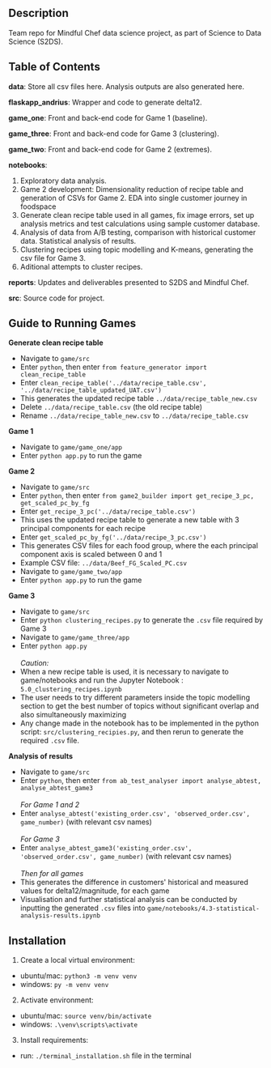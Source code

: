 ## Description
Team repo for Mindful Chef data science project, as part of Science to Data Science (S2DS).

## Table of Contents

**data**: Store all csv files here. Analysis outputs are also generated here.

**flaskapp_andrius**: Wrapper and code to generate delta12.

**game_one**: Front and back-end code for Game 1 (baseline).

**game_three**: Front and back-end code for Game 3 (clustering).

**game_two**: Front and back-end code for Game 2 (extremes).

**notebooks**:
1. Exploratory data analysis.
2. Game 2 development: Dimensionality reduction of recipe table and generation of CSVs for Game 2. EDA into single customer journey in foodspace
3. Generate clean recipe table used in all games, fix image errors, set up analysis metrics and test calculations using sample customer database.
4. Analysis of data from A/B testing, comparison with historical customer data. Statistical analysis of results.
5. Clustering recipes using topic modelling and K-means, generating the csv file for Game 3.
6. Aditional attempts to cluster recipes.

**reports**: Updates and deliverables presented to S2DS and Mindful Chef.

**src**: Source code for project.

## Guide to Running Games

**Generate clean recipe table**
- Navigate to `game/src`
- Enter `python`, then enter `from feature_generator import clean_recipe_table`
- Enter `clean_recipe_table('../data/recipe_table.csv', '../data/recipe_table_updated_UAT.csv')`
- This generates the updated recipe table `../data/recipe_table_new.csv`
- Delete `../data/recipe_table.csv` (the old recipe table)
- Rename `../data/recipe_table_new.csv` to `../data/recipe_table.csv`

**Game 1**
- Navigate to `game/game_one/app`
- Enter `python app.py` to run the game

**Game 2**
- Navigate to `game/src`
- Enter `python`, then enter `from game2_builder import get_recipe_3_pc, get_scaled_pc_by_fg`
- Enter `get_recipe_3_pc('../data/recipe_table.csv')`
- This uses the updated recipe table to generate a new table with 3 principal components for each recipe
- Enter `get_scaled_pc_by_fg('../data/recipe_3_pc.csv')`
- This generates CSV files for each food group, where the each principal component axis is scaled between 0 and 1
- Example CSV file: `../data/Beef_FG_Scaled_PC.csv`
- Navigate to `game/game_two/app`
- Enter `python app.py` to run the game

**Game 3**
- Navigate to `game/src`
- Enter `python clustering_recipes.py` to generate the `.csv` file required by Game 3
- Navigate to `game/game_three/app`
- Enter `python app.py`
<br><br>*Caution:*
- When a new recipe table is used, it is necessary to navigate to game/notebooks and run the Jupyter Notebook : `5.0_clustering_recipes.ipynb`
- The user needs to try different parameters inside the topic modelling section to get the best number of topics without significant overlap and also simultaneously maximizing
- Any change made in the notebook has to be implemented in the python script: `src/clustering_recipies.py`, and then rerun to generate the required `.csv` file.

**Analysis of results**
- Navigate to `game/src`
- Enter `python`, then enter `from ab_test_analyser import analyse_abtest, analyse_abtest_game3`
<br><br>*For Game 1 and 2*
- Enter `analyse_abtest('existing_order.csv', 'observed_order.csv', game_number)` (with relevant csv names)
<br><br>*For Game 3*
- Enter `analyse_abtest_game3('existing_order.csv', 'observed_order.csv', game_number)` (with relevant csv names)
<br><br>*Then for all games*
- This generates the difference in customers' historical and measured values for delta12/magnitude, for each game
- Visualisation and further statistical analysis can be conducted by inputting the generated `.csv` files into `game/notebooks/4.3-statistical-analysis-results.ipynb`

## Installation 
1. Create a local virtual environment: 
- ubuntu/mac: `python3 -m venv venv`
- windows: `py -m venv venv`
2. Activate environment: 
- ubuntu/mac: `source venv/bin/activate`
- windows: `.\venv\scripts\activate`
3. Install requirements:
- run: `./terminal_installation.sh` file in the terminal
